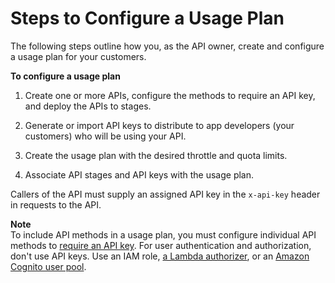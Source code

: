 # Steps to Configure a Usage Plan<a name="api-gateway-create-usage-plans"></a>

The following steps outline how you, as the API owner, create and configure a usage plan for your customers\.

**To configure a usage plan**

1. Create one or more APIs, configure the methods to require an API key, and deploy the APIs to stages\.

1. Generate or import API keys to distribute to app developers \(your customers\) who will be using your API\.

1. Create the usage plan with the desired throttle and quota limits\.

1. Associate API stages and API keys with the usage plan\.

Callers of the API must supply an assigned API key in the `x-api-key` header in requests to the API\.

**Note**  
To include API methods in a usage plan, you must configure individual API methods to [require an API key](api-gateway-setup-api-key-with-console.md)\. For user authentication and authorization, don't use API keys\. Use an IAM role, [a Lambda authorizer](apigateway-use-lambda-authorizer.md), or an [Amazon Cognito user pool](apigateway-integrate-with-cognito.md)\.